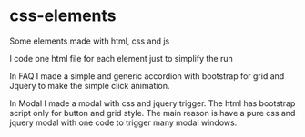 # css-elements
Some elements made with html, css and js

I code one html file for each element just to simplify the run

In FAQ I made a simple and generic accordion with bootstrap for grid and Jquery to make the simple click animation.

In Modal I made a modal with css and jquery trigger. The html has bootstrap script only for button and grid style. The main reason is have a pure css and jquery modal with one code to trigger many modal windows.

